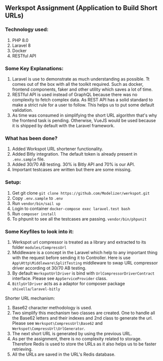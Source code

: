 ## Werkspot Assignment (Application to Build Short URLs)

### Technology used:
1. PHP 8.0
2. Laravel 8
3. Docker
4. RESTful API

### Some Key Explanations:
1. Laravel is use to demonstrate as much understanding as possible. Tt comes out of the box with all the toolkit required. Such as docker, frontend components, faker and other utility which saves a lot of time.
2. RESTful API is used instead of GraphQL because there was no complexity to fetch complex data. As REST API has a solid standard to make a strict rule for a user to follow. This helps us to put some default validation.
3. As time was consumed in simplifying the short URL algorithm that's why the frontend task is pending. Otherwise, VueJS would be used because it is shipped by default with the Laravel framework.

### What has been done?
1. Added Workspot URL shortener functionality.
1. Added Bitly integration. The default token is already present in `.env.sample` file.
1. Added 30/70 AB testing. 30% is Bitly API and 70% is our API.
1. Important testcases are written but there are some missing.

### Setup:
1. Get git clone `git clone https://github.com/Modelizer/werkspot.git`
1. Copy `.env.sample` to `.env`
1. Run `vendor/bin/sail up`
1. Login to container `docker-compose exec laravel.test bash`
1. Run `composer install`
1. To phpunit to see all the testcases are passing. `vendor/bin/phpunit`

### Some Keyfiles to look into it:
1. Werkspot url compressor is treated as a library and extracted to its folder `modules/CompressUrl`
1. Middleware is a concept in the Laravel which help to any important thing with the request before sending it to Controller. Here is use `App\Http\Middleware\SplitTesting` middleware to swap URL compressor driver according ot 30/70 AB testing.
1. By default `WerkspotUrlDriver` is bind with `UrlCompressorDriverContract` interface. Please see `AppServiceProvider` class.
1. `BitlyUrlDriver` acts as a adaptor for composer package `shivella/laravel-bitly`

Shorter URL mechanism:
1. Base62 character methodology is used.
1. Two simplify this mechanism two classes are created. One to handle all the Base62 letters and their indexes and 2nd class to generate the url. Please see `Werkspot\CompressUrl\Base62` and `Werkspot\CompressUrl\UrlGenerator`.
1. The next short URL is generated by using the previous URL.
1. As per the assignment, there is no complexity related to storage. Therefore Redis is used to store the URLs as it also helps us to be faster retrieving.
1. All the URLs are saved in the URL's Redis database.
